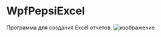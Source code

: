 # WpfPepsiExcel
Программа для создания Excel отчетов.
![изображение](https://user-images.githubusercontent.com/50653942/85952881-f8d0cd80-b974-11ea-90c1-b442890e6234.png)
